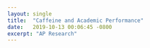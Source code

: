 ```yaml
---
layout: single
title:  "Caffeine and Academic Performance"
date:   2019-10-13 00:06:45 -0800
excerpt: "AP Research"
---
```

